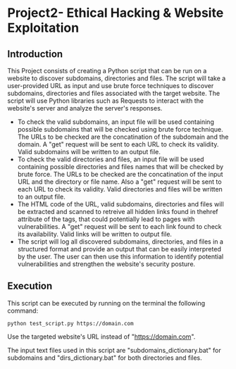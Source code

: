 # Project2- Ethical Hacking & Website Exploitation

## Introduction

This Project consists of creating a Python script that can be run on a website to discover subdomains, directories and files.
The script will take a user-provided URL as input and use brute force techniques to discover subdomains, directories and files associated 
with the target website. The script will use Python libraries such as Requests to interact with the website's server and analyze the server's responses.

* To check the valid subdomains, an input file will be used containing possible subdomains that will be checked using brute force technique. The URLs to be checked are
the concatination of the subdomain and the domain. A "get" request will be sent to each URL to check its validity. Valid subdomains will be written to an output file.
* To check the valid directories and files, an input file will be used containing possible directories and files names that will be checked by brute force. 
The URLs to be checked are the concatination of the input URL and the directory or file name. Also a "get" request will be sent to each URL to check its validity. Valid directories and files will be written to an output file.
* The HTML code of the URL, valid subdomains, directories and files will be  extracted and scanned to retreive all hidden links found in thehref attribute of the tags, that could potentially lead to pages with vulnerabilities. A "get" request will be sent to each link found to check its availability. Valid links will be written to output file.
* The script will log all discovered subdomains, directories, and files in a structured format and provide an output that can be easily interpreted by the user. The user can then use this information to identify potential vulnerabilities and strengthen the website's security posture.

## Execution

This script can be executed by running on the terminal the following command:
```
python test_script.py https://domain.com
```
Use the targeted website's URL instead of "https://domain.com".   

The input text files used in this script are "subdomains_dictionary.bat" for subdomains and "dirs_dictionary.bat" for both directories and files. 
